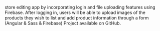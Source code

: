 store editing app by incorporating login and file uploading features using Firebase. After logging in, users will be able to upload images of the products they wish to list and add product information through a form (Angular & Sass & Firebase) Project available on GitHub. 

